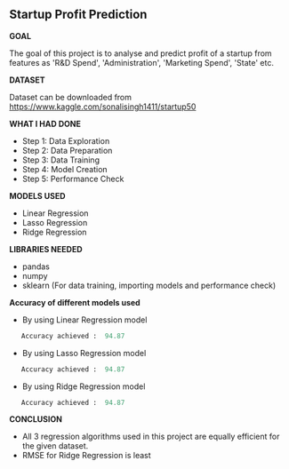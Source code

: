 ## **Startup Profit Prediction**
**GOAL**

The goal of this project is to analyse and predict profit of a startup  from features as 'R&D Spend', 'Administration', 'Marketing Spend', 'State' etc.

**DATASET**

Dataset can be downloaded from https://www.kaggle.com/sonalisingh1411/startup50

**WHAT I HAD DONE**
- Step 1: Data Exploration
- Step 2: Data Preparation
- Step 3: Data Training
- Step 4: Model Creation
- Step 5: Performance Check


**MODELS USED**
-  Linear Regression
-  Lasso Regression
-  Ridge Regression

**LIBRARIES NEEDED**
- pandas
- numpy
- sklearn (For data training, importing models and performance check)

**Accuracy of different models used**
- By using Linear Regression model 
 ```python
    Accuracy achieved :  94.87
 ``` 
 - By using Lasso Regression model 
 ```python
    Accuracy achieved :  94.87
 ``` 
  - By using Ridge Regression model 
 ```python
    Accuracy achieved :  94.87
 ```

**CONCLUSION**

* All 3 regression algorithms used in this project are equally efficient for the given dataset.
* RMSE for Ridge Regression is least